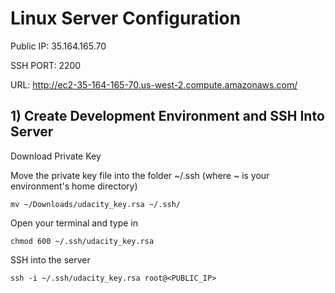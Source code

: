 # Linux Server Configuration

Public IP: 35.164.165.70

SSH PORT: 2200

URL: http://ec2-35-164-165-70.us-west-2.compute.amazonaws.com/

## 1) Create Development Environment and SSH Into Server
Download Private Key

Move the private key file into the folder ~/.ssh (where ~ is your environment's home directory)

`mv ~/Downloads/udacity_key.rsa ~/.ssh/`

Open your terminal and type in

`chmod 600 ~/.ssh/udacity_key.rsa`

SSH into the server

`ssh -i ~/.ssh/udacity_key.rsa root@<PUBLIC_IP>`

